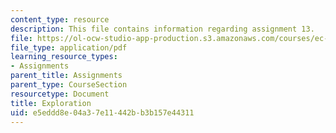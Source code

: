 ```yaml
---
content_type: resource
description: This file contains information regarding assignment 13.
file: https://ol-ocw-studio-app-production.s3.amazonaws.com/courses/ec-050-recreate-experiments-from-history-inform-the-future-from-the-past-galileo-january-iap-2010/e5eddd8e04a37e11442bb3b157e44311_MITEC_050IAP10_assn13.pdf
file_type: application/pdf
learning_resource_types:
- Assignments
parent_title: Assignments
parent_type: CourseSection
resourcetype: Document
title: Exploration
uid: e5eddd8e-04a3-7e11-442b-b3b157e44311
---
```

